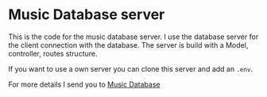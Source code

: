 # Music Database server
This is the code for the music database server. I use the database server for the client connection with the database. The server is build with a Model, controller, routes structure.

If you want to use a own server you can clone this server and add an `.env`.

For more details I send you to [Music Database](https://github.com/GuusDijkhuis/Music_db_client)